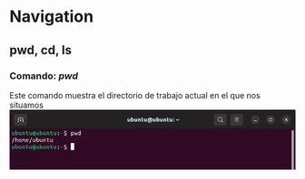 # Navigation
 
## pwd, cd, ls

### Comando: *pwd*
Este comando muestra el directorio de trabajo actual en el que nos situamos
![Imagen al color el comando 'pwd'](https://github.com/DianaLlamoca/ComputacionParalelaYDistribuida/blob/main/pwd.PNG)
